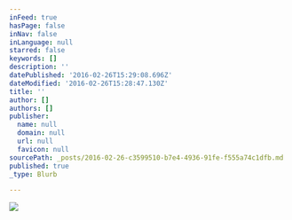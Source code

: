 ```yaml
---
inFeed: true
hasPage: false
inNav: false
inLanguage: null
starred: false
keywords: []
description: ''
datePublished: '2016-02-26T15:29:08.696Z'
dateModified: '2016-02-26T15:28:47.130Z'
title: ''
author: []
authors: []
publisher:
  name: null
  domain: null
  url: null
  favicon: null
sourcePath: _posts/2016-02-26-c3599510-b7e4-4936-91fe-f555a74c1dfb.md
published: true
_type: Blurb

---
```

![](https://the-grid-user-content.s3-us-west-2.amazonaws.com/8a0361a2-23a0-4200-bc21-c3e7e5f8969d.png)